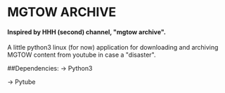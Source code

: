 # MGTOW ARCHIVE
#### Inspired by HHH (second) channel, "mgtow archive".
A little python3 linux (for now) application for downloading and 
archiving MGTOW content from youtube in case a 
"disaster".

##Dependencies:
-> Python3

-> Pytube